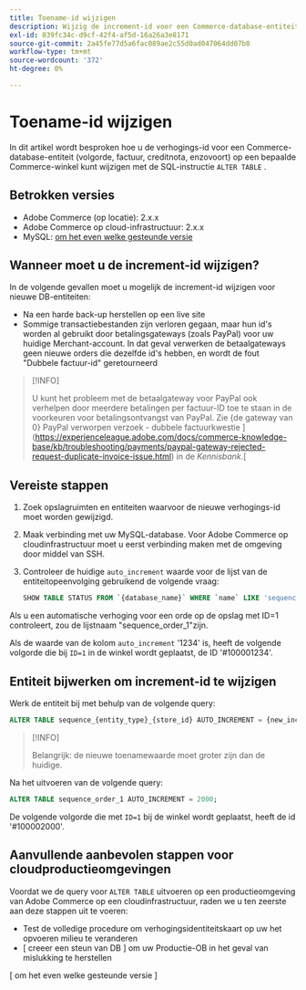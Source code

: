 ```yaml
---
title: Toename-id wijzigen
description: Wijzig de increment-id voor een Commerce-database-entiteit.
exl-id: 039fc34c-d9cf-42f4-af5d-16a26a3e8171
source-git-commit: 2a45fe77d5a6fac089ae2c55d0ad047064dd07b0
workflow-type: tm+mt
source-wordcount: '372'
ht-degree: 0%

---
```


# Toename-id wijzigen

In dit artikel wordt besproken hoe u de verhogings-id voor een Commerce-database-entiteit (volgorde, factuur, creditnota, enzovoort) op een bepaalde Commerce-winkel kunt wijzigen met de SQL-instructie `ALTER TABLE` .

## Betrokken versies

- Adobe Commerce (op locatie): 2.x.x
- Adobe Commerce op cloud-infrastructuur: 2.x.x
- MySQL: [ om het even welke gesteunde versie ](../../installation/prerequisites/database/mysql.md)

## Wanneer moet u de increment-id wijzigen?

In de volgende gevallen moet u mogelijk de increment-id wijzigen voor nieuwe DB-entiteiten:

- Na een harde back-up herstellen op een live site
- Sommige transactiebestanden zijn verloren gegaan, maar hun id&#39;s worden al gebruikt door betalingsgateways (zoals PayPal) voor uw huidige Merchant-account. In dat geval verwerken de betaalgateways geen nieuwe orders die dezelfde id&#39;s hebben, en wordt de fout &quot;Dubbele factuur-id&quot; geretourneerd

>[!INFO]
>
>U kunt het probleem met de betaalgateway voor PayPal ook verhelpen door meerdere betalingen per factuur-ID toe te staan in de voorkeuren voor betalingsontvangst van PayPal. Zie {de gateway van 0} PayPal verworpen verzoek - dubbele factuurkwestie ](https://experienceleague.adobe.com/docs/commerce-knowledge-base/kb/troubleshooting/payments/paypal-gateway-rejected-request-duplicate-invoice-issue.html) in de _Kennisbank_.[

## Vereiste stappen

1. Zoek opslagruimten en entiteiten waarvoor de nieuwe verhogings-id moet worden gewijzigd.
1. Maak verbinding met uw MySQL-database.
Voor Adobe Commerce op cloudinfrastructuur moet u eerst verbinding maken met de omgeving door middel van SSH.
1. Controleer de huidige `auto_increment` waarde voor de lijst van de entiteitopeenvolging gebruikend de volgende vraag:

   ```sql
   SHOW TABLE STATUS FROM `{database_name}` WHERE `name` LIKE 'sequence_{entity_type}_{store_id}';
   ```

Als u een automatische verhoging voor een orde op de opslag met ID=1 controleert, zou de lijstnaam &quot;sequence_order_1&quot;zijn.

Als de waarde van de kolom `auto_increment` &#39;1234&#39; is, heeft de volgende volgorde die bij `ID=1` in de winkel wordt geplaatst, de ID &#39;#100001234&#39;.

## Entiteit bijwerken om increment-id te wijzigen

Werk de entiteit bij met behulp van de volgende query:

```sql
ALTER TABLE sequence_{entity_type}_{store_id} AUTO_INCREMENT = {new_increment_value};
```

>[!INFO]
>
>Belangrijk: de nieuwe toenamewaarde moet groter zijn dan de huidige.

Na het uitvoeren van de volgende query:

```sql
ALTER TABLE sequence_order_1 AUTO_INCREMENT = 2000;
```

De volgende volgorde die met `ID=1` bij de winkel wordt geplaatst, heeft de id &#39;#100002000&#39;.

## Aanvullende aanbevolen stappen voor cloudproductieomgevingen

Voordat we de query voor `ALTER TABLE` uitvoeren op een productieomgeving van Adobe Commerce op een cloudinfrastructuur, raden we u ten zeerste aan deze stappen uit te voeren:

- Test de volledige procedure om verhogingsidentiteitskaart op uw het opvoeren milieu te veranderen
- [ creeer een steun van DB ] om uw Productie-OB in het geval van mislukking te herstellen

<!-- Link Definitions -->

[PayPal gateway rejected request - duplicate invoice issue]: https://support.magento.com/hc/en-us/articles/115002457473
[Een DB-back-up maken]: https://support.magento.com/hc/en-us/articles/360003254334
[ om het even welke gesteunde versie ]
